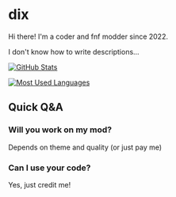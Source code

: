 # dix

Hi there! I'm a coder and fnf modder since 2022.



I don't know how to write descriptions...

[![GitHub Stats](https://github-readme-stats.vercel.app/api?username=dix-nutz&theme=ambient_gradient)](https://github.com/anuraghazra/github-readme-stats) 

[![Most Used Languages](https://github-readme-stats.vercel.app/api/top-langs/?username=dix-nutz&theme=ambient_gradient)](https://github.com/anuraghazra/github-readme-stats)

## Quick Q&A

### Will you work on my mod?
  Depends on theme and quality (or just pay me)

### Can I use your code?
  Yes, just credit me!

<!--
**dix-nutz/dix-nutz** is a ✨ _special_ ✨ repository because its `README.md` (this file) appears on your GitHub profile.

Here are some ideas to get you started:

- 🔭 I’m currently working on ...
- 🌱 I’m currently learning ...
- 👯 I’m looking to collaborate on ...
- 🤔 I’m looking for help with ...
- 💬 Ask me about ...
- 📫 How to reach me: ...
- 😄 Pronouns: ...
- ⚡ Fun fact: ...
-->
